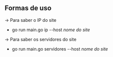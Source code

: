 ## Formas de uso

-> Para saber o IP do site

- go run main.go ip --host _nome do site_

-> Para saber os servidores do site

- go run main.go servidores --host _nome do site_
